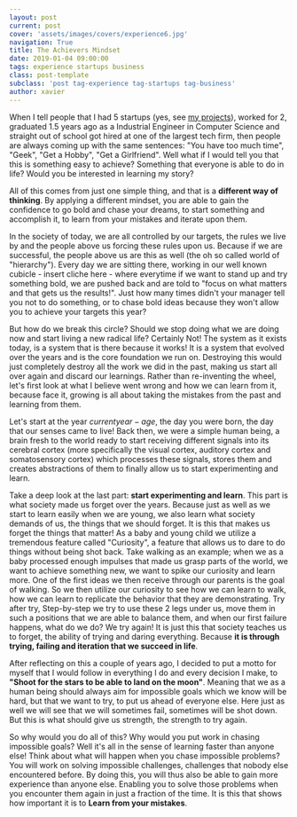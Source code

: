 ```yaml
---
layout: post
current: post
cover: 'assets/images/covers/experience6.jpg'
navigation: True
title: The Achievers Mindset
date: 2019-01-04 09:00:00
tags: experience startups business
class: post-template
subclass: 'post tag-experience tag-startups tag-business'
author: xavier
---
```


When I tell people that I had 5 startups (yes, see [my projects](/projects)), worked for 2, graduated 1.5 years ago as a Industrial Engineer in Computer Science and straight out of school got hired at one of the largest tech firm, then people are always coming up with the same sentences: "You have too much time", "Geek", "Get a Hobby", "Get a Girlfriend". Well what if I would tell you that this is something easy to achieve? Something that everyone is able to do in life? Would you be interested in learning my story?

All of this comes from just one simple thing, and that is a **different way of thinking**. By applying a different mindset, you are able to gain the confidence to go bold and chase your dreams, to start something and accomplish it, to learn from your mistakes and iterate upon them. 

In the society of today, we are all controlled by our targets, the rules we live by and the people above us forcing these rules upon us. Because if we are successful, the people above us are this as well (the oh so called world of "hierarchy"). Every day we are sitting there, working in our well known cubicle - insert cliche here - where everytime if we want to stand up and try something bold, we are pushed back and are told to "focus on what matters and that gets us the results!". Just how many times didn't your manager tell you not to do something, or to chase bold ideas because they won't allow you to achieve your targets this year?

But how do we break this circle? Should we stop doing what we are doing now and start living a new radical life? Certainly Not! The system as it exists today, is a system that is there because it works! It is a system that evolved over the years and is the core foundation we run on. Destroying this would just completely destroy all the work we did in the past, making us start all over again and discard our learnings. Rather than re-inventing the wheel, let's first look at what I believe went wrong and how we can learn from it, because face it, growing is all about taking the mistakes from the past and learning from them.

Let's start at the year $currentyear - age$, the day you were born, the day that our senses came to live! Back then, we were a simple human being, a brain fresh to the world ready to start receiving different signals into its cerebral cortex (more specifically the visual cortex, auditory cortex and somatosensory cortex) which processes these signals, stores them and creates abstractions of them to finally allow us to start experimenting and learn.

Take a deep look at the last part: **start experimenting and learn**. This part is what society made us forget over the years. Because just as well as we start to learn easily when we are young, we also learn what society demands of us, the things that we should forget. It is this that makes us forget the things that matter! As a baby and young child we utilize a tremendous feature called "Curiosity", a feature that allows us to dare to do things without being shot back. Take walking as an example; when we as a baby processed enough impulses that made us grasp parts of the world, we want to achieve something new, we want to spike our curiosity and learn more. One of the first ideas we then receive through our parents is the goal of walking. So we then utilize our curiosity to see how we can learn to walk, how we can learn to replicate the behavior that they are demonstrating. Try after try, Step-by-step we try to use these 2 legs under us, move them in such a positions that we are able to balance them, and when our first failure happens, what do we do? We try again! It is just this that society teaches us to forget, the ability of trying and daring everything. Because **it is through trying, failing and iteration that we succeed in life**.

After reflecting on this a couple of years ago, I decided to put a motto for myself that I would follow in everything I do and every decision I make, to **"Shoot for the stars to be able to land on the moon"**. Meaning that we as a human being should always aim for impossible goals which we know will be hard, but that we want to try, to put us ahead of everyone else. Here just as well we will see that we will sometimes fail, sometimes will be shot down. But this is what should give us strength, the strength to try again. 

So why would you do all of this? Why would you put work in chasing impossible goals? Well it's all in the sense of learning faster than anyone else! Think about what will happen when you chase impossible problems? You will work on solving impossible challenges, challenges that nobody else encountered before. By doing this, you will thus also be able to gain more experience than anyone else. Enabling you to solve those problems when you encounter them again in just a fraction of the time. It is this that shows how important it is to **Learn from your mistakes**.



